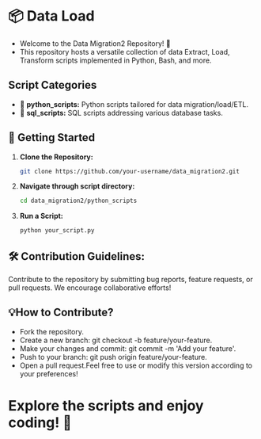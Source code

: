 # 📦 Data Load

- Welcome to the Data Migration2 Repository! 🚀
- This repository hosts a versatile collection of data Extract, Load, Transform scripts implemented in Python, Bash, and more.

## Script Categories

- 🐍 **python_scripts:** Python scripts tailored for data migration/load/ETL.
- 📜 **sql_scripts:** SQL scripts addressing various database tasks.

## 📖 Getting Started

1. **Clone the Repository:**
   ```bash
   git clone https://github.com/your-username/data_migration2.git

2. **Navigate through script directory:**
   ```bash
   cd data_migration2/python_scripts
3. **Run a Script:**
   ```bash
   python your_script.py

## 🛠️ Contribution Guidelines:

  Contribute to the repository by submitting bug reports, feature requests, or pull requests. We encourage collaborative efforts!

## 💡How to Contribute?

- Fork the repository.
- Create a new branch: git checkout -b feature/your-feature.
- Make your changes and commit: git commit -m 'Add your feature'.
- Push to your branch: git push origin feature/your-feature.
- Open a pull request.Feel free to use or modify this version according to your preferences!

# Explore the scripts and enjoy coding! 🎉


